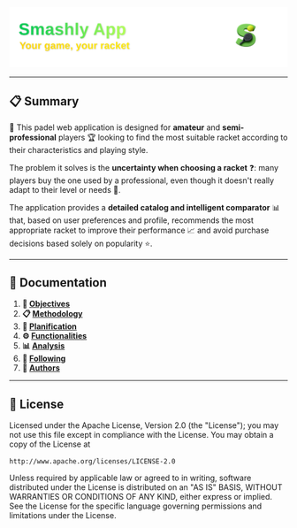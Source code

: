 
<p align="center">
  <img src="public/images/icons/smashly-banner.svg" alt="Smashly App - Your game, your racket" />
</p>

---

## 📋 Summary

🎾 This padel web application is designed for **amateur** and **semi-professional** players 🏆 looking to find the most suitable racket according to their characteristics and playing style.

The problem it solves is the **uncertainty when choosing a racket** ❓: many players buy the one used by a professional, even though it doesn't really adapt to their level or needs 🤔.

The application provides a **detailed catalog and intelligent comparator** 📊 that, based on user preferences and profile, recommends the most appropriate racket to improve their performance 📈 and avoid purchase decisions based solely on popularity ⭐.

---

## 📗 Documentation
1. **🎯 [Objectives](docs/objectives.md)**
2. **📋 [Methodology](docs/methodology.md)**
3. **📅 [Planification](docs/planification.md)**
4. **⚙️ [Functionalities](docs/functionalities.md)**
5. **📊 [Analysis](docs/analysis.md)**
6. **🔄 [Following](docs/following.md)**
7. **👥 [Authors](docs/authors.md)**

---

## 📄 License

Licensed under the Apache License, Version 2.0 (the "License");
you may not use this file except in compliance with the License.
You may obtain a copy of the License at

    http://www.apache.org/licenses/LICENSE-2.0

Unless required by applicable law or agreed to in writing, software
distributed under the License is distributed on an "AS IS" BASIS,
WITHOUT WARRANTIES OR CONDITIONS OF ANY KIND, either express or implied.
See the License for the specific language governing permissions and
limitations under the License.


